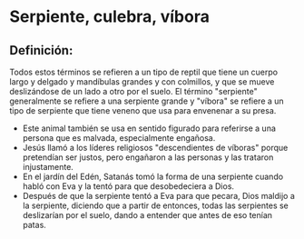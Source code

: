 # Serpiente, culebra, víbora

## Definición: 

Todos estos términos se refieren a un tipo de reptil que tiene un cuerpo largo y delgado y mandíbulas grandes y con colmillos, y que se mueve deslizándose de un lado a otro por el suelo. El término "serpiente" generalmente se refiere a una serpiente grande y "víbora" se refiere a un tipo de serpiente que tiene veneno que usa para envenenar a su presa.

* Este animal también se usa en sentido figurado para referirse a una persona que es malvada, especialmente engañosa.
* Jesús llamó a los líderes religiosos "descendientes de víboras" porque pretendían ser justos, pero engañaron a las personas y las trataron injustamente.
* En el jardín del Edén, Satanás tomó la forma de una serpiente cuando habló con Eva y la tentó para que desobedeciera a Dios.
* Después de que la serpiente tentó a Eva para que pecara, Dios maldijo a la serpiente, diciendo que a partir de entonces, todas las serpientes se deslizarían por el suelo, dando a entender que antes de eso tenían patas.

